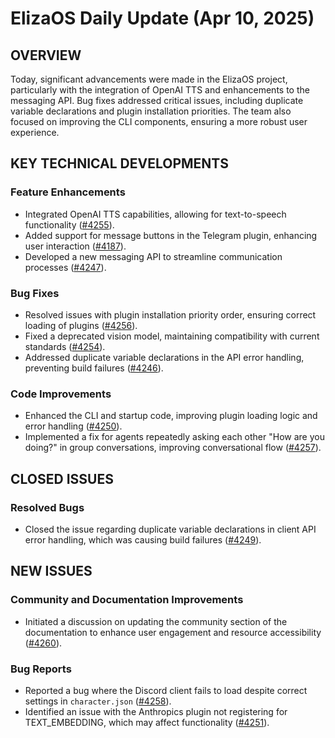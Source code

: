 # ElizaOS Daily Update (Apr 10, 2025)

## OVERVIEW 
Today, significant advancements were made in the ElizaOS project, particularly with the integration of OpenAI TTS and enhancements to the messaging API. Bug fixes addressed critical issues, including duplicate variable declarations and plugin installation priorities. The team also focused on improving the CLI components, ensuring a more robust user experience.

## KEY TECHNICAL DEVELOPMENTS

### Feature Enhancements
- Integrated OpenAI TTS capabilities, allowing for text-to-speech functionality ([#4255](https://github.com/elizaos/eliza/pull/4255)).
- Added support for message buttons in the Telegram plugin, enhancing user interaction ([#4187](https://github.com/elizaos/eliza/pull/4187)).
- Developed a new messaging API to streamline communication processes ([#4247](https://github.com/elizaos/eliza/pull/4247)).

### Bug Fixes
- Resolved issues with plugin installation priority order, ensuring correct loading of plugins ([#4256](https://github.com/elizaos/eliza/pull/4256)).
- Fixed a deprecated vision model, maintaining compatibility with current standards ([#4254](https://github.com/elizaos/eliza/pull/4254)).
- Addressed duplicate variable declarations in the API error handling, preventing build failures ([#4246](https://github.com/elizaos/eliza/pull/4246)).

### Code Improvements
- Enhanced the CLI and startup code, improving plugin loading logic and error handling ([#4250](https://github.com/elizaos/eliza/pull/4250)).
- Implemented a fix for agents repeatedly asking each other "How are you doing?" in group conversations, improving conversational flow ([#4257](https://github.com/elizaos/eliza/pull/4257)).

## CLOSED ISSUES

### Resolved Bugs
- Closed the issue regarding duplicate variable declarations in client API error handling, which was causing build failures ([#4249](https://github.com/elizaos/eliza/issues/4249)).

## NEW ISSUES

### Community and Documentation Improvements
- Initiated a discussion on updating the community section of the documentation to enhance user engagement and resource accessibility ([#4260](https://github.com/elizaos/eliza/issues/4260)).

### Bug Reports
- Reported a bug where the Discord client fails to load despite correct settings in `character.json` ([#4258](https://github.com/elizaos/eliza/issues/4258)).
- Identified an issue with the Anthropics plugin not registering for TEXT_EMBEDDING, which may affect functionality ([#4251](https://github.com/elizaos/eliza/issues/4251)).